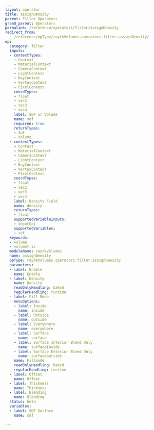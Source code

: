 ```yaml
---
layout: operator
title: assignDensity
parent: Filter Operators
grand_parent: Operators
permalink: /reference/operators/filter/assignDensity
redirect_from:
  - /reference/opType/raytkVolumes.operators.filter.assignDensity/
op:
  category: filter
  inputs:
  - contextTypes:
    - Context
    - MaterialContext
    - CameraContext
    - LightContext
    - RayContext
    - VertexContext
    - PixelContext
    coordTypes:
    - float
    - vec2
    - vec3
    - vec4
    label: SDF or Volume
    name: sdf
    required: true
    returnTypes:
    - Sdf
    - Volume
  - contextTypes:
    - Context
    - MaterialContext
    - CameraContext
    - LightContext
    - RayContext
    - VertexContext
    - PixelContext
    coordTypes:
    - float
    - vec2
    - vec3
    - vec4
    label: Density Field
    name: density
    returnTypes:
    - float
    supportedVariableInputs:
    - inputOp1
    supportedVariables:
    - sdf
  keywords:
  - volume
  - volumetric
  moduleName: raytkVolumes
  name: assignDensity
  opType: raytkVolumes.operators.filter.assignDensity
  parameters:
  - label: Enable
    name: Enable
  - label: Density
    name: Density
    readOnlyHandling: baked
    regularHandling: runtime
  - label: Fill Mode
    menuOptions:
    - label: Inside
      name: inside
    - label: Outside
      name: outside
    - label: Everywhere
      name: everywhere
    - label: Surface
      name: surface
    - label: Surface Interior Blend Only
      name: surfaceinside
    - label: Surface Exterior Blend Only
      name: surfaceoutside
    name: Fillmode
    readOnlyHandling: baked
    regularHandling: runtime
  - label: Offset
    name: Offset
  - label: Thickness
    name: Thickness
  - label: Blending
    name: Blending
  status: beta
  variables:
  - label: SDF Surface
    name: sdf

---
```

